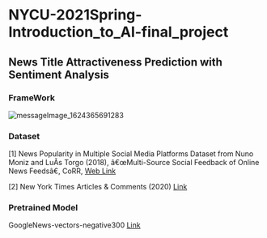 # NYCU-2021Spring-Introduction_to_AI-final_project


## News Title Attractiveness Prediction with Sentiment Analysis

### FrameWork
![messageImage_1624365691283](https://user-images.githubusercontent.com/55138138/122926462-74076c80-d39a-11eb-9fb1-d8f4cdf0e6d1.jpg)

### Dataset
[1] News Popularity in Multiple Social Media Platforms Dataset
from Nuno Moniz and LuÃ­s Torgo (2018), â€œMulti-Source Social Feedback of Online News Feedsâ€, CoRR, [Web Link](https://archive.ics.uci.edu/ml/datasets/News+Popularity+in+Multiple+Social+Media+Platforms)

[2] New York Times Articles & Comments (2020) [Link](https://www.kaggle.com/benjaminawd/new-york-times-articles-comments-2020?select=test.csv)

### Pretrained Model

GoogleNews-vectors-negative300 [Link](https://code.google.com/archive/p/word2vec/)


